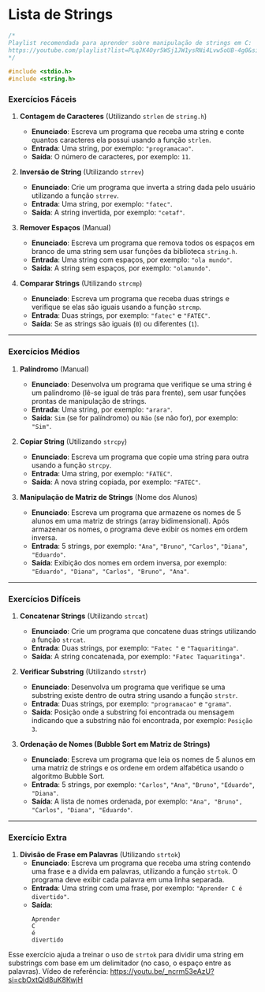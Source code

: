 # Lista de Strings

```c
/*
Playlist recomendada para aprender sobre manipulação de strings em C:
https://youtube.com/playlist?list=PLqJK4Oyr5WSj1JW1ysRNi4Lvw5oUB-4g0&si=3PpvELVFAVTk30k2
*/

#include <stdio.h>
#include <string.h>

```

### **Exercícios Fáceis**

1. **Contagem de Caracteres** (Utilizando `strlen` de `string.h`)
   - **Enunciado**: Escreva um programa que receba uma string e conte quantos caracteres ela possui usando a função `strlen`.
   - **Entrada**: Uma string, por exemplo: `"programacao"`.
   - **Saída**: O número de caracteres, por exemplo: `11`.

2. **Inversão de String** (Utilizando `strrev`)
   - **Enunciado**: Crie um programa que inverta a string dada pelo usuário utilizando a função `strrev`.
   - **Entrada**: Uma string, por exemplo: `"fatec"`.
   - **Saída**: A string invertida, por exemplo: `"cetaf"`.

3. **Remover Espaços** (Manual)
   - **Enunciado**: Escreva um programa que remova todos os espaços em branco de uma string sem usar funções da biblioteca `string.h`.
   - **Entrada**: Uma string com espaços, por exemplo: `"ola mundo"`.
   - **Saída**: A string sem espaços, por exemplo: `"olamundo"`.

4. **Comparar Strings** (Utilizando `strcmp`)
   - **Enunciado**: Escreva um programa que receba duas strings e verifique se elas são iguais usando a função `strcmp`.
   - **Entrada**: Duas strings, por exemplo: `"fatec"` e `"FATEC"`.
   - **Saída**: Se as strings são iguais (`0`) ou diferentes (`1`).

---

### **Exercícios Médios**

1. **Palíndromo** (Manual)
   - **Enunciado**: Desenvolva um programa que verifique se uma string é um palíndromo (lê-se igual de trás para frente), sem usar funções prontas de manipulação de strings.
   - **Entrada**: Uma string, por exemplo: `"arara"`.
   - **Saída**: `Sim` (se for palíndromo) ou `Não` (se não for), por exemplo: `"Sim"`.

2. **Copiar String** (Utilizando `strcpy`)
   - **Enunciado**: Escreva um programa que copie uma string para outra usando a função `strcpy`.
   - **Entrada**: Uma string, por exemplo: `"FATEC"`.
   - **Saída**: A nova string copiada, por exemplo: `"FATEC"`.

3. **Manipulação de Matriz de Strings** (Nome dos Alunos)
   - **Enunciado**: Escreva um programa que armazene os nomes de 5 alunos em uma matriz de strings (array bidimensional). Após armazenar os nomes, o programa deve exibir os nomes em ordem inversa.
   - **Entrada**: 5 strings, por exemplo: `"Ana"`, `"Bruno"`, `"Carlos"`, `"Diana"`, `"Eduardo"`.
   - **Saída**: Exibição dos nomes em ordem inversa, por exemplo: `"Eduardo", "Diana", "Carlos", "Bruno", "Ana"`.

---

### **Exercícios Difíceis**

1. **Concatenar Strings** (Utilizando `strcat`)
   - **Enunciado**: Crie um programa que concatene duas strings utilizando a função `strcat`.
   - **Entrada**: Duas strings, por exemplo: `"Fatec "` e `"Taquaritinga"`.
   - **Saída**: A string concatenada, por exemplo: `"Fatec Taquaritinga"`.

2. **Verificar Substring** (Utilizando `strstr`)
   - **Enunciado**: Desenvolva um programa que verifique se uma substring existe dentro de outra string usando a função `strstr`.
   - **Entrada**: Duas strings, por exemplo: `"programacao"` e `"grama"`.
   - **Saída**: Posição onde a substring foi encontrada ou mensagem indicando que a substring não foi encontrada, por exemplo: `Posição 3`.

3. **Ordenação de Nomes (Bubble Sort em Matriz de Strings)**
   - **Enunciado**: Escreva um programa que leia os nomes de 5 alunos em uma matriz de strings e os ordene em ordem alfabética usando o algoritmo Bubble Sort.
   - **Entrada**: 5 strings, por exemplo: `"Carlos"`, `"Ana"`, `"Bruno"`, `"Eduardo"`, `"Diana"`.
   - **Saída**: A lista de nomes ordenada, por exemplo: `"Ana", "Bruno", "Carlos", "Diana", "Eduardo"`.

---

### **Exercício Extra**

1. **Divisão de Frase em Palavras** (Utilizando `strtok`)
   - **Enunciado**: Escreva um programa que receba uma string contendo uma frase e a divida em palavras, utilizando a função `strtok`. O programa deve exibir cada palavra em uma linha separada.
   - **Entrada**: Uma string com uma frase, por exemplo: `"Aprender C é divertido"`.
   - **Saída**: 
     ```
     Aprender
     C
     é
     divertido
     ```

Esse exercício ajuda a treinar o uso de `strtok` para dividir uma string em substrings com base em um delimitador (no caso, o espaço entre as palavras).
Vídeo de referência: https://youtu.be/_ncrm53eAzU?si=cbOxtQid8uK8KwjH